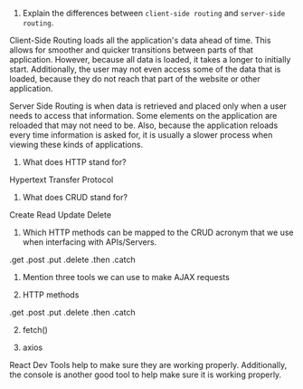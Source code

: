 1.  Explain the differences between `client-side routing` and `server-side routing`.

Client-Side Routing loads all the application's data ahead of time. This allows for smoother and quicker transitions between parts of that application. However, because all data is loaded, it takes a longer to initially start. Additionally, the user may not even access some of the data that is loaded, because they do not reach that part of the website or other application. 

Server Side Routing is when data is retrieved and placed only when a user needs to access that information. Some elements on the application are reloaded that may not need to be. Also, because the application reloads every time information is asked for, it is usually a slower process when viewing these kinds of applications.

1.  What does HTTP stand for?

Hypertext Transfer Protocol

1.  What does CRUD stand for?

Create
Read
Update
Delete

1.  Which HTTP methods can be mapped to the CRUD acronym that we use when interfacing with APIs/Servers.

.get
.post
.put
.delete
.then
.catch

1.  Mention three tools we can use to make AJAX requests

1. HTTP methods

.get
.post
.put
.delete
.then
.catch

2. fetch()

3. axios

React Dev Tools help to make sure they are working properly. Additionally, the console is another good tool to help make sure it is working properly.
